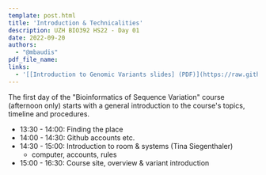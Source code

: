 ```yaml
---
template: post.html
title: 'Introduction & Technicalities'
description: UZH BIO392 HS22 - Day 01
date: 2022-09-20
authors:
  - "@mbaudis"
pdf_file_name: 
links:
  - '[[Introduction to Genomic Variants slides] (PDF)](https://raw.githubusercontent.com/compbiozurich/UZH-BIO390/master/course-material/2022/2022-09-20___Michael-Baudis__Introduction-to-Genomic-Variants__BIO392-HS22.pdf)'
---
```


The first day of the "Bioinformatics of Sequence Variation" course (afternoon only)
starts with a general introduction to the course's topics, timeline and
procedures.

<!--more-->

* 13:30 - 14:00: Finding the place
* 14:00 - 14:30: Github accounts etc.
* 14:30 - 15:00: Introduction to room & systems (Tina Siegenthaler)
    - computer, accounts, rules
* 15:00 - 16:30: Course site, overview & variant introduction
